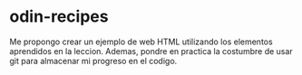 # odin-recipes
Me propongo crear un ejemplo de web HTML utilizando los elementos aprendidos en la leccion. Ademas, pondre en practica la costumbre de usar git para almacenar mi progreso en el codigo.